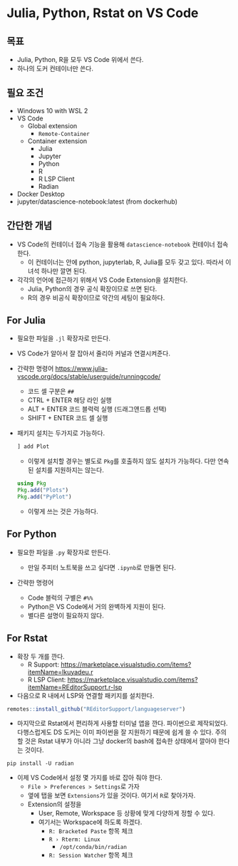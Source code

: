 # Julia, Python, Rstat on VS Code 

## 목표 

- Julia, Python, R을 모두 VS Code 위에서 쓴다. 
- 하나의 도커 컨테이너만 쓴다. 

## 필요 조건 

- Windows 10 with WSL 2
- VS Code 
  - Global extension 
    - `Remote-Container`
  - Container extension 
    - Julia 
    - Jupyter 
    - Python 
    - R 
    - R LSP Client 
    - Radian 
- Docker Desktop 
- jupyter/datascience-notebook:latest (from dockerhub)


## 간단한 개념 

- VS Code의 컨테이너 접속 기능을 활용해 `datascience-notebook` 컨테이너 접속한다. 
  - 이 컨테이너는 안에 python, jupyterlab, R, Julia를 모두 갖고 있다. 따라서 이 녀석 하나만 깔면 된다. 
- 각각의 언어에 접근하기 위해서 VS Code Extension을 설치한다. 
  - Julia, Python의 경우 공식 확장이므로 쓰면 된다. 
  - R의 경우 비공식 확장이므로 약간의 세팅이 필요하다. 


## For Julia 

- 필요한 파일을 `.jl` 확장자로 만든다. 
- VS Code가 알아서 잘 잡아서 줄리아 커널과 연결시켜준다. 
- 간략한 명령어 https://www.julia-vscode.org/docs/stable/userguide/runningcode/
  - 코드 셀 구분은 `##`
  - CTRL + ENTER 해당 라인 실행 
  - ALT + ENTER 코드 블럭럭 실행 (드래그앤드롭 선택) 
  - SHIFT + ENTER 코드 셀 실행

- 패키지 설치는 두가지로 가능하다. 
  
  ```julia
  ] add Plot
  ```
    
    - 이렇게 설치할 경우는 별도로 `Pkg`를 호출하지 않도 설치가 가능하다. 다만 연속된 설치를 지원하지는 않는다. 

    ```julia
    using Pkg 
    Pkg.add("Plots")
    Pkg.add("PyPlot") 
    ```

    - 이렇게 쓰는 것은 가능하다. 

## For Python 

- 필요한 파일을 `.py` 확장자로 만든다. 
  - 만일 주피터 노트북을 쓰고 싶다면 `.ipynb`로 만들면 된다. 

- 간략한 명령어 
  - Code 블럭의 구별은 `#%%`
  - Python은 VS Code에서 거의 완벽하게 지원이 된다. 
  - 별다른 설명이 필요하지 않다. 

## For Rstat

- 확장 두 개를 깐다. 
  - R Support: https://marketplace.visualstudio.com/items?itemName=Ikuyadeu.r
  - R LSP Client: https://marketplace.visualstudio.com/items?itemName=REditorSupport.r-lsp
- 다음으로 R 내에서 LSP와 연결할 패키지를 설치한다. 

```r
remotes::install_github("REditorSupport/languageserver")
```
- 마지막으로 Rstat에서 편리하게 사용할 터미널 앱을 깐다. 파이썬으로 제작되었다. 다행스럽게도 DS 도커는 이미 파이썬을 잘 지원하기 때문에 쉽게 쓸 수 있다. 주의할 것은 Rstat 내부가 아니라 그냥 docker의 bash에 접속한 상태에서 깔아야 한다는 것이다. 

```shell
pip install -U radian 
```

- 이제 VS Code에서 설정 몇 가지를 바로 잡아 줘야 한다.   
    - `File > Preferences > Settings`로 가자 
    - 옆에 탭을 보면 `Extensions`가 있을 것이다. 여기서 `R`로 찾아가자. 
    - Extension의 설정을 
      - User, Remote, Workspace 등 상황에 맞게 다양하게 정할 수 있다. 
      - 여기서는 Workspace에 하도록 하겠다. 
        - `R: Bracketed Paste` 항목 체크 
        - `R › Rterm: Linux`
          - `/opt/conda/bin/radian`
        - `R: Session Watcher` 항목 체크 



